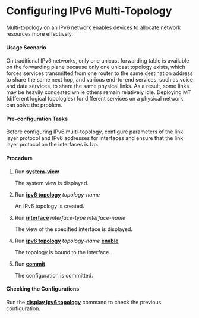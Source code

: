Configuring IPv6 Multi-Topology
===============================

Multi-topology on an IPv6 network enables devices to allocate network resources more effectively.

#### Usage Scenario

On traditional IPv6 networks, only one unicast forwarding table is available on the forwarding plane because only one unicast topology exists, which forces services transmitted from one router to the same destination address to share the same next hop, and various end-to-end services, such as voice and data services, to share the same physical links. As a result, some links may be heavily congested while others remain relatively idle. Deploying MT (different logical topologies) for different services on a physical network can solve the problem.


#### Pre-configuration Tasks

Before configuring IPv6 multi-topology, configure parameters of the link layer protocol and IPv6 addresses for interfaces and ensure that the link layer protocol on the interfaces is Up.


#### Procedure

1. Run [**system-view**](cmdqueryname=system-view)
   
   
   
   The system view is displayed.
2. Run [**ipv6 topology**](cmdqueryname=ipv6+topology) *topology-name*
   
   
   
   An IPv6 topology is created.
3. Run [**interface**](cmdqueryname=interface) *interface-type* *interface-name*
   
   
   
   The view of the specified interface is displayed.
4. Run [**ipv6 topology**](cmdqueryname=ipv6+topology) *topology-name* [**enable**](cmdqueryname=enable)
   
   
   
   The topology is bound to the interface.
5. Run [**commit**](cmdqueryname=commit)
   
   
   
   The configuration is committed.

#### Checking the Configurations

Run the [**display ipv6 topology**](cmdqueryname=display+ipv6+topology) command to check the previous configuration.